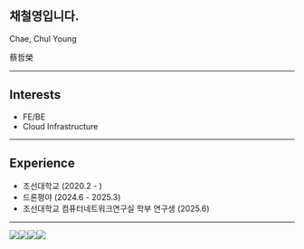 ## 채철영입니다.

Chae, Chul Young

蔡哲榮

---

## Interests

- FE/BE
- Cloud Infrastructure

---

## Experience

- 조선대학교 (2020.2 - )
- 드론평야 (2024.6 - 2025.3)
- 조선대학교 컴퓨터네트워크연구실 학부 연구생 (2025.6)

---

<img src ="https://img.shields.io/badge/c-A8B9CC.svg?&style=for-the-badge&logo=c&logoColor=black"/><img src ="https://img.shields.io/badge/cplusplus-00599C.svg?&style=for-the-badge&logo=cplusplus&logoColor=white"/><img src ="https://img.shields.io/badge/python-3776AB.svg?&style=for-the-badge&logo=python&logoColor=white"/><img src ="https://img.shields.io/badge/javascript-F7DF1E.svg?&style=for-the-badge&logo=javascript&logoColor=black"/>
